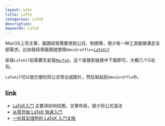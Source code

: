 ```yaml
---
layout: wiki
title: LaTex
categories: LaTeX
description:
keywords: LaTeX
---
```


MacOS上写文章、画图经常需要用到公式、制图等，很少有一种工具能够满足全部需求。比如我经常画图就使用`OmniGraffle`+[`LaTeXiT`](https://www.chachatelier.fr/latexit/)

安装`LaTeXiT`前需要先安装[`MacTeX`](http://www.tug.org/mactex/mactex-download.html)，这个直接到链接中下载即可，大概几个G左右。

`LaTeXiT`可以很方便的将公式导出成图片，然后粘贴到`OmniGraffle`中。


## link
* [LaTeX入门](https://bbs.pku.edu.cn/attach/e7/f2/e7f2bb698b9c3672/tex_intro_talk.pdf) 主要讲如何绘图、文章布局，很少将公式语法
* [从零开始 LaTeX 快速入门](http://liuchengxu.org/blog-cn/posts/quick-latex/)
* [一份其实很短的 LaTeX 入门文档](https://liam.page/2014/09/08/latex-introduction/)
